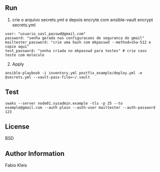 Run
---
1. crie o arquivo secrets.yml e depois encryte com ansible-vault encrypt secrets.yml

```
user: "usuario_sasl_passwd@gmail.com"
password: "senha gerada nas configuracoes de seguranca do gmail"
mailtester_password: "crie uma hash com mkpasswd --method=sha-512 e copie aqui"
test_password: "senha criada no mkpasswd para testes" # crie caso teste com molecule
```

2. Apply
```
ansible-playbook -i inventory.yml postfix_example/deploy.yml -e @secrets.yml --vault-pass-file=~/.vault
```

Test
---

```
swaks --server node01.sysadmin.example -tls -p 25 --to example@gmail.com --auth plain --auth-user mailtester --auth-password 123
```

License
-------

BSD

Author Information
------------------

Fabio Kleis
